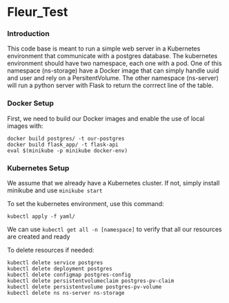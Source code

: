 # Fleur_Test


### Introduction

This code base is meant to run a simple web server in a Kubernetes environment that communicate with a postgres database.
The kubernetes environment should have two namespace, each one with a pod.
One of this namespace (ns-storage) have a Docker image that can simply handle uuid and user and rely on a PersitentVolume.
The other namespace (ns-server) will run a python server with Flask to return the corrrect line of the table.


### Docker Setup


First, we need to build our Docker images and enable the use of local images with: 
```
docker build postgres/ -t our-postgres
docker build flask_app/ -t flask-api
eval $(minikube -p minikube docker-env)
``` 


### Kubernetes Setup


We assume that we already have a Kubernetes cluster. If not, simply install minikube and use `minikube start`

To set the kubernetes environment, use this command: 
```
kubectl apply -f yaml/
```


We can use `kubectl get all -n [namespace]` to verify that all our resources are created and ready

To delete resources if needed:
```
kubectl delete service postgres 
kubectl delete deployment postgres
kubectl delete configmap postgres-config
kubectl delete persistentvolumeclaim postgres-pv-claim
kubectl delete persistentvolume postgres-pv-volume
kubectl delete ns ns-server ns-storage
```
